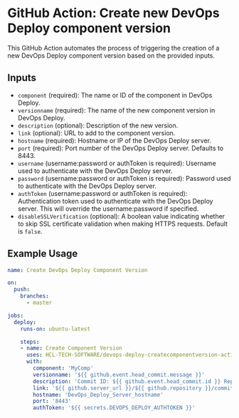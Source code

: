 # GitHub Action: Create new DevOps Deploy component version

This GitHub Action automates the process of triggering the creation of a new DevOps Deploy component version based on the provided inputs.

## Inputs

* `component` (required): The name or ID of the component in DevOps Deploy.
* `versionname` (required): The name of the new component version in DevOps Deploy.
* `description` (optional): Description of the new version.
* `link` (optional): URL to add to the component version.
* `hostname` (required): Hostname or IP of the DevOps Deploy server.
* `port` (required): Port number of the DevOps Deploy server. Defaults to 8443.
* `username` (username:password or authToken is required): Username used to authenticate with the DevOps Deploy server.
* `password` (username:password or authToken is required): Password used to authenticate with the DevOps Deploy server.
* `authToken` (username:password or authToken is required): Authentication token used to authenticate with the DevOps Deploy server.  This will override the username:password if specified.
* `disableSSLVerification` (optional): A boolean value indicating whether to skip SSL certificate validation when making HTTPS requests. Default is `false`.

## Example Usage

```yaml
name: Create DevOps Deploy Component Version

on:
  push:
    branches:
      - master

jobs:
  deploy:
    runs-on: ubuntu-latest

    steps:
    - name: Create Component Version
      uses: HCL-TECH-SOFTWARE/devops-deploy-createcomponentversion-action@main
      with:
        component: 'MyComp'
        versionname: '${{ github.event.head_commit.message }}'
        description: 'Commit ID: ${{ github.event.head_commit.id }} Repository URL: ${{ github.repositoryUrl }}'
        link: '${{ github.server_url }}/${{ github.repository }}/commit/${{ github.event.head_commit.id }}'
        hostname: 'DevOps_Deploy_Server_hostname'
        port: '8443'
        authToken: '${{ secrets.DEVOPS_DEPLOY_AUTHTOKEN }}'
```
